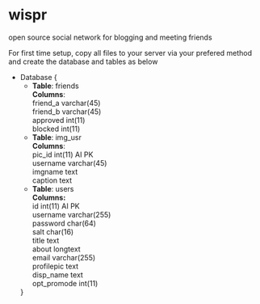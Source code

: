 wispr
=====

open source social network for blogging and meeting friends

For first time setup, copy all files to your server via your prefered method and create the database and tables as below

<ul>
<li>
Database {
<ul>
<li><strong>Table</strong>: friends<br>
  <strong>Columns</strong>:<br>
  friend_a varchar(45)<br> 
  friend_b varchar(45) <br>
  approved int(11) <br>
  blocked int(11)</li>
<li><strong>Table</strong>: img_usr<br>
  <strong>Columns</strong>:<br>
  pic_id int(11) AI PK <br>
  username varchar(45) <br>
  imgname text <br>
  caption text<br>
</li>  
<li><strong>Table</strong>: users<br>
  <strong>Columns:</strong><br>
  id int(11) AI PK <br>
  username varchar(255) <br>
  password char(64)<br> 
  salt char(16) <br>
  title text <br>
  about longtext <br>
  email varchar(255) <br>
  profilepic text <br>
  disp_name text <br>
  opt_promode int(11)
  </li>
  </ul>
  }</li></ul>
